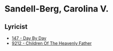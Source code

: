 # Sandell-Berg, Carolina V.

## Lyricist

- [147 - Day By Day](/hymns/147.md)
- [9212 - Children Of The Heavenly Father](/hymns/9212.md)

